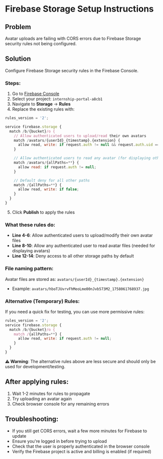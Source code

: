 # Firebase Storage Setup Instructions

## Problem
Avatar uploads are failing with CORS errors due to Firebase Storage security rules not being configured.

## Solution
Configure Firebase Storage security rules in the Firebase Console.

### Steps:
1. Go to [Firebase Console](https://console.firebase.google.com/)
2. Select your project: `internship-portal-a8cb1`
3. Navigate to **Storage** → **Rules**
4. Replace the existing rules with:

```javascript
rules_version = '2';

service firebase.storage {
  match /b/{bucket}/o {
    // Allow authenticated users to upload/read their own avatars
    match /avatars/{userId}_{timestamp}.{extension} {
      allow read, write: if request.auth != null && request.auth.uid == userId;
    }

    // Allow authenticated users to read any avatar (for displaying other users' avatars)
    match /avatars/{allPaths=**} {
      allow read: if request.auth != null;
    }

    // Default deny for all other paths
    match /{allPaths=**} {
      allow read, write: if false;
    }
  }
}
```

5. Click **Publish** to apply the rules

### What these rules do:
- **Line 4-6**: Allow authenticated users to upload/modify their own avatar files
- **Line 8-10**: Allow any authenticated user to read avatar files (needed for displaying avatars)
- **Line 12-14**: Deny access to all other storage paths by default

### File naming pattern:
Avatar files are stored as: `avatars/{userId}_{timestamp}.{extension}`
- Example: `avatars/hboTJUvrvFhMeoLme00nJvb573M2_1758061768937.jpg`

### Alternative (Temporary) Rules:
If you need a quick fix for testing, you can use more permissive rules:

```javascript
rules_version = '2';
service firebase.storage {
  match /b/{bucket}/o {
    match /{allPaths=**} {
      allow read, write: if request.auth != null;
    }
  }
}
```

**⚠️ Warning**: The alternative rules above are less secure and should only be used for development/testing.

## After applying rules:
1. Wait 1-2 minutes for rules to propagate
2. Try uploading an avatar again
3. Check browser console for any remaining errors

## Troubleshooting:
- If you still get CORS errors, wait a few more minutes for Firebase to update
- Ensure you're logged in before trying to upload
- Check that the user is properly authenticated in the browser console
- Verify the Firebase project is active and billing is enabled (if required)